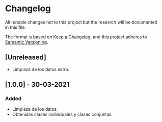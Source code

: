 # Changelog
All notable changes not to this project but the research will be documented in this file.

The format is based on [Keep a Changelog](https://keepachangelog.com/en/1.0.0/),
and this project adheres to [Semantic Versioning](https://semver.org/spec/v2.0.0.html).

## [Unreleased]
- Limpieza de los datos extra.

## [1.0.0] - 30-03-2021
### Added
- Limpieza de los datos.
- Obtenidas clases individuales y clases conjuntas.